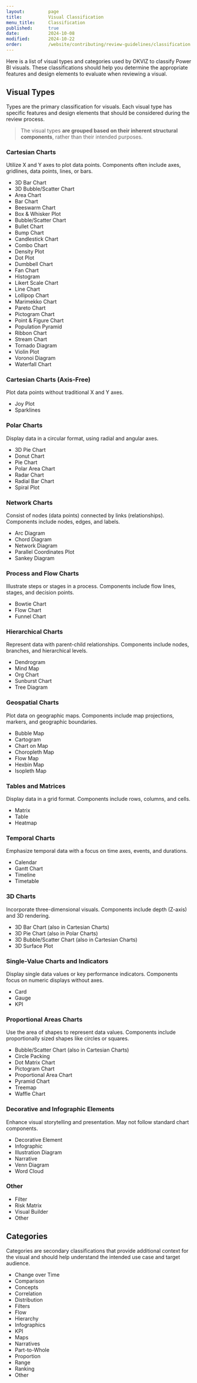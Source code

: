 ```yaml
---
layout:         page
title:          Visual Classification
menu_title:     Classification
published:      true
date:           2024-10-08
modified:       2024-10-22
order:          /website/contributing/review-guidelines/classification
---
```


Here is a list of visual types and categories used by OKVIZ to classify Power BI visuals. These classifications should help you determine the appropriate features and design elements to evaluate when reviewing a visual. 

## Visual Types

Types are the primary classification for visuals. Each visual type has specific features and design elements that should be considered during the review process. 

> The visual types **are grouped based on their inherent structural components**, rather than their intended purposes.

### Cartesian Charts

Utilize X and Y axes to plot data points. Components often include axes, gridlines, data points, lines, or bars.

- 3D Bar Chart
- 3D Bubble/Scatter Chart
- Area Chart
- Bar Chart
- Beeswarm Chart
- Box & Whisker Plot
- Bubble/Scatter Chart
- Bullet Chart
- Bump Chart
- Candlestick Chart
- Combo Chart
- Density Plot
- Dot Plot
- Dumbbell Chart
- Fan Chart
- Histogram
- Likert Scale Chart
- Line Chart
- Lollipop Chart
- Marimekko Chart
- Pareto Chart
- Pictogram Chart
- Point & Figure Chart
- Population Pyramid
- Ribbon Chart
- Stream Chart
- Tornado Diagram
- Violin Plot
- Voronoi Diagram
- Waterfall Chart

### Cartesian Charts (Axis-Free)

Plot data points without traditional X and Y axes.

- Joy Plot
- Sparklines

### Polar Charts

Display data in a circular format, using radial and angular axes.

- 3D Pie Chart
- Donut Chart
- Pie Chart
- Polar Area Chart
- Radar Chart
- Radial Bar Chart
- Spiral Plot

### Network Charts

Consist of nodes (data points) connected by links (relationships). Components include nodes, edges, and labels.

- Arc Diagram
- Chord Diagram
- Network Diagram
- Parallel Coordinates Plot
- Sankey Diagram

### Process and Flow Charts

Illustrate steps or stages in a process. Components include flow lines, stages, and decision points.

- Bowtie Chart
- Flow Chart
- Funnel Chart

### Hierarchical Charts

Represent data with parent-child relationships. Components include nodes, branches, and hierarchical levels.

- Dendrogram
- Mind Map
- Org Chart
- Sunburst Chart
- Tree Diagram

### Geospatial Charts

Plot data on geographic maps. Components include map projections, markers, and geographic boundaries.

- Bubble Map
- Cartogram
- Chart on Map
- Choropleth Map
- Flow Map
- Hexbin Map
- Isopleth Map

### Tables and Matrices

Display data in a grid format. Components include rows, columns, and cells.

- Matrix
- Table
- Heatmap

### Temporal Charts

Emphasize temporal data with a focus on time axes, events, and durations.

- Calendar
- Gantt Chart
- Timeline
- Timetable

### 3D Charts

Incorporate three-dimensional visuals. Components include depth (Z-axis) and 3D rendering.

- 3D Bar Chart (also in Cartesian Charts)
- 3D Pie Chart (also in Polar Charts)
- 3D Bubble/Scatter Chart (also in Cartesian Charts)
- 3D Surface Plot

### Single-Value Charts and Indicators

Display single data values or key performance indicators. Components focus on numeric displays without axes.

- Card
- Gauge
- KPI

### Proportional Areas Charts

Use the area of shapes to represent data values. Components include proportionally sized shapes like circles or squares.

- Bubble/Scatter Chart (also in Cartesian Charts)
- Circle Packing
- Dot Matrix Chart
- Pictogram Chart
- Proportional Area Chart
- Pyramid Chart
- Treemap
- Waffle Chart

### Decorative and Infographic Elements

Enhance visual storytelling and presentation. May not follow standard chart components.

- Decorative Element
- Infographic
- Illustration Diagram
- Narrative
- Venn Diagram
- Word Cloud

### Other
- Filter
- Risk Matrix
- Visual Builder
- Other

## Categories

Categories are secondary classifications that provide additional context for the visual and should help understand the intended use case and target audience.

- Change over Time
- Comparison
- Concepts
- Correlation
- Distribution
- Filters
- Flow
- Hierarchy
- Infographics
- KPI
- Maps
- Narratives
- Part-to-Whole
- Proportion
- Range
- Ranking
- Other